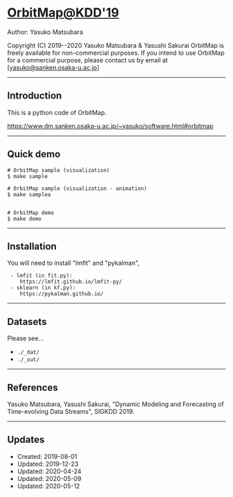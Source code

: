 [OrbitMap@KDD'19](https://www.dm.sanken.osaka-u.ac.jp/~yasuko/)
======================================

Author:    Yasuko Matsubara 

Copyright (C) 2019--2020 Yasuko Matsubara & Yasushi Sakurai
OrbitMap is freely available for non-commercial purposes.
If you intend to use OrbitMap for a commercial purpose,
please contact us by email at [yasuko@sanken.osaka-u.ac.jp]


------------
Introduction
------------

This is a python code of OrbitMap. 

https://www.dm.sanken.osaka-u.ac.jp/~yasuko/software.html#orbitmap


------------
Quick demo
------------

    # OrbitMap sample (visualization) 
    $ make sample 

    # OrbitMap sample (visualization - animation) 
    $ make samplea 


    # OrbitMap demo
    $ make demo

------------
Installation
------------

You will need to install "lmfit" and "pykalman", 

	 - lmfit (in fit.py): 
		https://lmfit.github.io/lmfit-py/
	 - sklearn (in kf.py):
	   	https://pykalman.github.io/


------------
Datasets
------------

Please see...
 * `./_dat/`
 * `./_out/`


------------
References
------------

Yasuko Matsubara, Yasushi Sakurai, 
"Dynamic Modeling and Forecasting of Time-evolving Data Streams", 
SIGKDD 2019.

------------
Updates
------------

* Created:      2019-08-01
* Updated:      2019-12-23
* Updated:      2020-04-24
* Updated:      2020-05-09
* Updated:      2020-05-12
